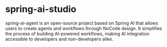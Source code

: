 # spring-ai-studio
spring-ai-agent is an open-source project based on Spring AI that allows users to create agents and workflows through NoCode design. It simplifies the process of building AI-powered workflows, making AI integration accessible to developers and non-developers alike.
